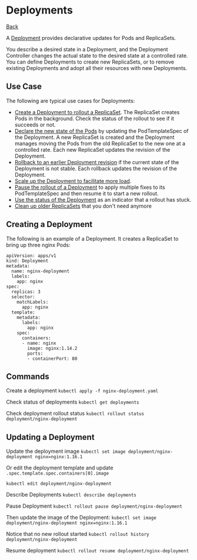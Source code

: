 # Deployments
[Back](./Services.md)

A [Deployment](https://kubernetes.io/docs/concepts/workloads/controllers/deployment/) provides declarative updates for Pods and ReplicaSets.

You describe a desired state in a Deployment, and the Deployment Controller changes the actual state to the desired state at a controlled rate. You can define Deployments to create new ReplicaSets, or to remove existing Deployments and adopt all their resources with new Deployments.

## Use Case
The following are typical use cases for Deployments:

-   [Create a Deployment to rollout a ReplicaSet](https://kubernetes.io/docs/concepts/workloads/controllers/deployment/#creating-a-deployment). The ReplicaSet creates Pods in the background. Check the status of the rollout to see if it succeeds or not.
-   [Declare the new state of the Pods](https://kubernetes.io/docs/concepts/workloads/controllers/deployment/#updating-a-deployment) by updating the PodTemplateSpec of the Deployment. A new ReplicaSet is created and the Deployment manages moving the Pods from the old ReplicaSet to the new one at a controlled rate. Each new ReplicaSet updates the revision of the Deployment.
-   [Rollback to an earlier Deployment revision](https://kubernetes.io/docs/concepts/workloads/controllers/deployment/#rolling-back-a-deployment) if the current state of the Deployment is not stable. Each rollback updates the revision of the Deployment.
-   [Scale up the Deployment to facilitate more load](https://kubernetes.io/docs/concepts/workloads/controllers/deployment/#scaling-a-deployment).
-   [Pause the rollout of a Deployment](https://kubernetes.io/docs/concepts/workloads/controllers/deployment/#pausing-and-resuming-a-deployment) to apply multiple fixes to its PodTemplateSpec and then resume it to start a new rollout.
-   [Use the status of the Deployment](https://kubernetes.io/docs/concepts/workloads/controllers/deployment/#deployment-status) as an indicator that a rollout has stuck.
-   [Clean up older ReplicaSets](https://kubernetes.io/docs/concepts/workloads/controllers/deployment/#clean-up-policy) that you don't need anymore

## Creating a Deployment

The following is an example of a Deployment. It creates a ReplicaSet to bring up three nginx Pods:

```
apiVersion: apps/v1
kind: Deployment
metadata:
  name: nginx-deployment
  labels:
    app: nginx
spec:
  replicas: 3
  selector:
    matchLabels:
      app: nginx
  template:
    metadata:
      labels:
        app: nginx
    spec:
      containers:
      - name: nginx
        image: nginx:1.14.2
        ports:
        - containerPort: 80
```

## Commands

Create a deployment
`kubectl apply -f nginx-deployment.yaml`

Check status of deployments
`kubectl get deployments`

Check deployment rollout status
`kubectl rollout status deployment/nginx-deployment`

## Updating a Deployment

Update the deployment image
`kubectl set image deployment/nginx-deployment nginx=nginx:1.16.1`

Or edit the deployment template and update `.spec.template.spec.containers[0].image`

`kubectl edit deployment/nginx-deployment`


Describe Deployments
`kubectl describe deployments`

Pause Deployment
`kubectl rollout pause deployment/nginx-deployment`

Then update the image of the Deployment:
`kubectl set image deployment/nginx-deployment nginx=nginx:1.16.1`

Notice that no new rollout started
`kubectl rollout history deployment/nginx-deployment`

Resume deployment
`kubectl rollout resume deployment/nginx-deployment`



